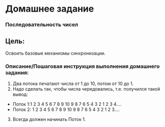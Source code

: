 # Домашнее задание

### Последовательность чисел

## Цель:

Освоить базовые механизмы синхронизации.

### Описание/Пошаговая инструкция выполнения домашнего задания:

1. Два потока печатают числа от 1 до 10, потом от 10 до 1.
2. Надо сделать так, чтобы числа чередовались, т.е. получился такой вывод:
- Поток 1:1 2 3 4 5 6 7 8 9 10 9 8 7 6 5 4 3 2 1 2 3 4....
- Поток 2: 1 2 3 4 5 6 7 8 9 10 9 8 7 6 5 4 3 2 1 2 3....
3. Всегда должен начинать Поток 1.

